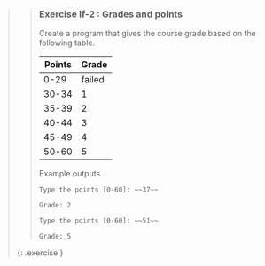 >>### Exercise if-2 : Grades and points
>>
>>Create a program that gives the course grade based on the following table.
>> 
>> | Points | Grade  |
>> |--------|--------|
>> | 0-29   | failed |
>> | 30-34  | 1      |
>> | 35-39  | 2      |
>> | 40-44  | 3      |
>> | 45-49  | 4      |
>> | 50-60  | 5      |
>> 
>>Example outputs
>>
>>```output
>>Type the points [0-60]: ~~37~~
>>
>>Grade: 2
>>```
>>
>>```output
>>Type the points [0-60]: ~~51~~
>>
>>Grade: 5
>>```
>{: .exercise }